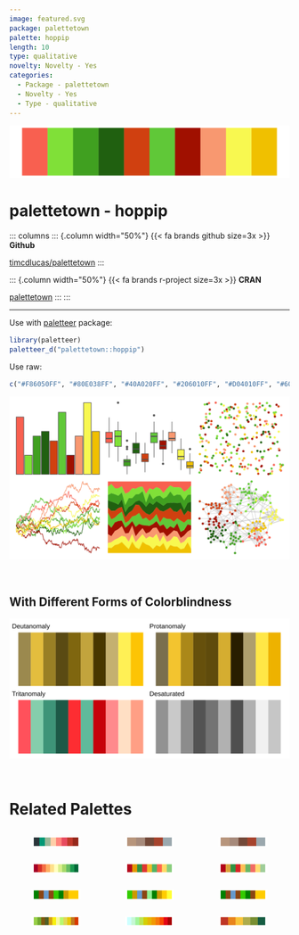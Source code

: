 ```yaml
---
image: featured.svg
package: palettetown
palette: hoppip
length: 10
type: qualitative
novelty: Novelty - Yes
categories:
  - Package - palettetown
  - Novelty - Yes
  - Type - qualitative
---
```


![](featured.svg)

# palettetown - hoppip 

::: columns
::: {.column width="50%"}
{{< fa brands github size=3x >}}
**Github**

[timcdlucas/palettetown](https://github.com/timcdlucas/palettetown)
:::

::: {.column width="50%"}
{{< fa brands r-project size=3x >}}
**CRAN**

[palettetown](https://CRAN.R-project.org/package=palettetown)
:::
:::

<hr> 

Use with [paletteer](https://emilhvitfeldt.github.io/paletteer/) package:

```r
library(paletteer)
paletteer_d("palettetown::hoppip")
```

Use raw:

```r
c("#F86050FF", "#80E038FF", "#40A020FF", "#206010FF", "#D04010FF", "#60C838FF", "#A01000FF", "#F89870FF", "#F8F850FF", "#F0C000FF")
``` 

![](examples.png) 

  <br>
  
  ## With Different Forms of Colorblindness
  
  ![](colorblind.svg) 

<br>

# Related Palettes

<div class="list" style="display: grid; grid-template-columns: auto auto auto;"> <figure class="figure">
<a href="../../awtools/a_palette/"> <img src="../../awtools/a_palette/featured.svg" style="width: 100%;" class="figure-img"></a>
</figure> <figure class="figure">
<a href="../../ButterflyColors/hamadryas_feronia/"> <img src="../../ButterflyColors/hamadryas_feronia/featured.svg" style="width: 100%;" class="figure-img"></a>
</figure> <figure class="figure">
<a href="../../ButterflyColors/hamadryas_feronia/"> <img src="../../ButterflyColors/hamadryas_feronia/featured.svg" style="width: 100%;" class="figure-img"></a>
</figure> <figure class="figure">
<a href="../../RColorBrewer/RdYlGn/"> <img src="../../RColorBrewer/RdYlGn/featured.svg" style="width: 100%;" class="figure-img"></a>
</figure> <figure class="figure">
<a href="../../ggthemes/Traffic/"> <img src="../../ggthemes/Traffic/featured.svg" style="width: 100%;" class="figure-img"></a>
</figure> <figure class="figure">
<a href="../../ggthemes/Classic_Traffic_Light/"> <img src="../../ggthemes/Classic_Traffic_Light/featured.svg" style="width: 100%;" class="figure-img"></a>
</figure> <figure class="figure">
<a href="../../ggprism/sunny_garden/"> <img src="../../ggprism/sunny_garden/featured.svg" style="width: 100%;" class="figure-img"></a>
</figure> <figure class="figure">
<a href="../../ggprism/sunny_garden2/"> <img src="../../ggprism/sunny_garden2/featured.svg" style="width: 100%;" class="figure-img"></a>
</figure> <figure class="figure">
<a href="../../ggprism/sunny_garden3/"> <img src="../../ggprism/sunny_garden3/featured.svg" style="width: 100%;" class="figure-img"></a>
</figure> <figure class="figure">
<a href="../../palettetown/sunflora/"> <img src="../../palettetown/sunflora/featured.svg" style="width: 100%;" class="figure-img"></a>
</figure> <figure class="figure">
<a href="../../khroma/incandescent/"> <img src="../../khroma/incandescent/featured.svg" style="width: 100%;" class="figure-img"></a>
</figure> <figure class="figure">
<a href="../../MetBrewer/Homer2/"> <img src="../../MetBrewer/Homer2/featured.svg" style="width: 100%;" class="figure-img"></a>
</figure> 
</div>
